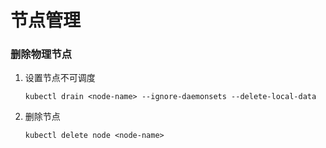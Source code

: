 # 节点管理

### 删除物理节点

1. 设置节点不可调度

   ```shell
   kubectl drain <node-name> --ignore-daemonsets --delete-local-data
   ```

   

2. 删除节点

   ```shell
   kubectl delete node <node-name>
   ```

   

